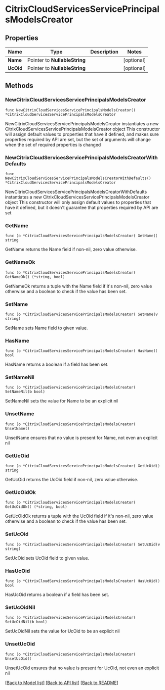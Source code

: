 # CitrixCloudServicesServicePrincipalsModelsCreator

## Properties

Name | Type | Description | Notes
------------ | ------------- | ------------- | -------------
**Name** | Pointer to **NullableString** |  | [optional] 
**UcOid** | Pointer to **NullableString** |  | [optional] 

## Methods

### NewCitrixCloudServicesServicePrincipalsModelsCreator

`func NewCitrixCloudServicesServicePrincipalsModelsCreator() *CitrixCloudServicesServicePrincipalsModelsCreator`

NewCitrixCloudServicesServicePrincipalsModelsCreator instantiates a new CitrixCloudServicesServicePrincipalsModelsCreator object
This constructor will assign default values to properties that have it defined,
and makes sure properties required by API are set, but the set of arguments
will change when the set of required properties is changed

### NewCitrixCloudServicesServicePrincipalsModelsCreatorWithDefaults

`func NewCitrixCloudServicesServicePrincipalsModelsCreatorWithDefaults() *CitrixCloudServicesServicePrincipalsModelsCreator`

NewCitrixCloudServicesServicePrincipalsModelsCreatorWithDefaults instantiates a new CitrixCloudServicesServicePrincipalsModelsCreator object
This constructor will only assign default values to properties that have it defined,
but it doesn't guarantee that properties required by API are set

### GetName

`func (o *CitrixCloudServicesServicePrincipalsModelsCreator) GetName() string`

GetName returns the Name field if non-nil, zero value otherwise.

### GetNameOk

`func (o *CitrixCloudServicesServicePrincipalsModelsCreator) GetNameOk() (*string, bool)`

GetNameOk returns a tuple with the Name field if it's non-nil, zero value otherwise
and a boolean to check if the value has been set.

### SetName

`func (o *CitrixCloudServicesServicePrincipalsModelsCreator) SetName(v string)`

SetName sets Name field to given value.

### HasName

`func (o *CitrixCloudServicesServicePrincipalsModelsCreator) HasName() bool`

HasName returns a boolean if a field has been set.

### SetNameNil

`func (o *CitrixCloudServicesServicePrincipalsModelsCreator) SetNameNil(b bool)`

 SetNameNil sets the value for Name to be an explicit nil

### UnsetName
`func (o *CitrixCloudServicesServicePrincipalsModelsCreator) UnsetName()`

UnsetName ensures that no value is present for Name, not even an explicit nil
### GetUcOid

`func (o *CitrixCloudServicesServicePrincipalsModelsCreator) GetUcOid() string`

GetUcOid returns the UcOid field if non-nil, zero value otherwise.

### GetUcOidOk

`func (o *CitrixCloudServicesServicePrincipalsModelsCreator) GetUcOidOk() (*string, bool)`

GetUcOidOk returns a tuple with the UcOid field if it's non-nil, zero value otherwise
and a boolean to check if the value has been set.

### SetUcOid

`func (o *CitrixCloudServicesServicePrincipalsModelsCreator) SetUcOid(v string)`

SetUcOid sets UcOid field to given value.

### HasUcOid

`func (o *CitrixCloudServicesServicePrincipalsModelsCreator) HasUcOid() bool`

HasUcOid returns a boolean if a field has been set.

### SetUcOidNil

`func (o *CitrixCloudServicesServicePrincipalsModelsCreator) SetUcOidNil(b bool)`

 SetUcOidNil sets the value for UcOid to be an explicit nil

### UnsetUcOid
`func (o *CitrixCloudServicesServicePrincipalsModelsCreator) UnsetUcOid()`

UnsetUcOid ensures that no value is present for UcOid, not even an explicit nil

[[Back to Model list]](../README.md#documentation-for-models) [[Back to API list]](../README.md#documentation-for-api-endpoints) [[Back to README]](../README.md)


